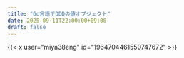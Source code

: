 ```yaml
---
title: "Go言語でDDDの値オブジェクト"
date: 2025-09-11T22:00:00+09:00
draft: false
---
```



{{< x user="miya38eng" id="1964704461550747672" >}}

